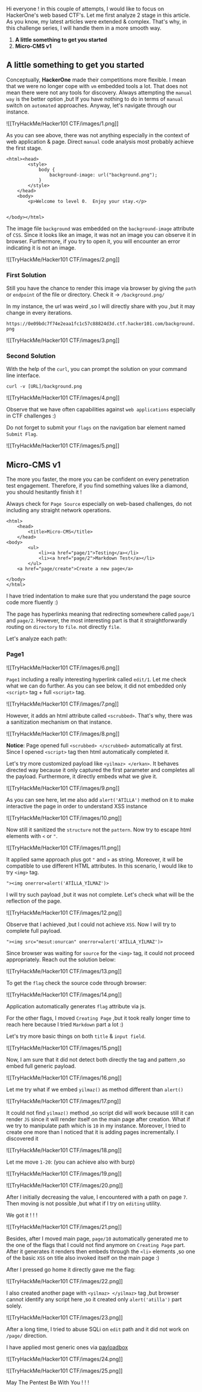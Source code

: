 Hi everyone ! in this couple of attempts, I would like to focus on HackerOne's web based CTF's. Let me first analyze 2 stage in this article. As you know, my latest articles were extended & complex. That's why, in this challenge series, I will handle them in a more smooth way.

1)  **A little something to get you started**
2) **Micro-CMS v1**



## A little something to get you started

Conceptually, **HackerOne** made their competitions more flexible. I mean that we were no longer cope with `vm` embedded tools a lot. That does not mean there were not any tools for discovery. Always attempting the `manual way` is the better option ,but If you have nothing to do in terms of `manual` switch on `automated` approaches. Anyway, let's navigate through our instance.

![[TryHackMe/Hacker101 CTF/images/1.png]]

As you can see above, there was not anything especially in the context of web application & page. Direct `manual` code analysis most probably achieve the first stage.

```
<html><head>
        <style>
            body {
                background-image: url("background.png");
            }
        </style>
    </head>
    <body>
        <p>Welcome to level 0.  Enjoy your stay.</p>
    

</body></html>
```

The image file `background` was embedded on the `background-image` attribute of `CSS`.  Since it looks like an image, it was not an image you can observe it in browser. Furthermore, if you try to open it, you will encounter an error indicating it is not an image. 

![[TryHackMe/Hacker101 CTF/images/2.png]]

### First Solution
Still you have the chance to render this image via browser by giving the `path` or `endpoint` of the file or directory. Check it -> `/background.png/`

In my instance, the url was weird ,so I will directly share with you ,but it may change in every iterations.

`https://0e09bdc7f74e2eaa1fc1c57c88824d3d.ctf.hacker101.com/background.png`

![[TryHackMe/Hacker101 CTF/images/3.png]]

### Second Solution
With the help of the `curl`, you can prompt the solution on your command line interface.

`curl -v [URL]/background.png`

![[TryHackMe/Hacker101 CTF/images/4.png]]

Observe that we have often capabilities against `web applications` especially in CTF challenges :)

Do not forget to submit your `flags` on the navigation bar element named `Submit Flag`.

![[TryHackMe/Hacker101 CTF/images/5.png]]

## Micro-CMS v1

The more you faster, the more you can be confident on every penetration test engagement. Therefore, if you find something values like a diamond, you should hesitantly finish it !

Always check for `Page Source` especially on web-based challenges, do not including any straight network operations.

```
<html>
	<head>
        <title>Micro-CMS</title>
    </head>
<body>
        <ul>
			<li><a href="page/1">Testing</a></li>
			<li><a href="page/2">Markdown Test</a></li>
        </ul>
    <a href="page/create">Create a new page</a>
    
</body>
</html>
```

I have tried indentation to make sure that you understand the page source code more fluently :)

The page has hyperlinks meaning that redirecting somewhere called `page/1` and `page/2`. However, the most interesting part is that it straightforwardly routing on `directory` to `file`. not directly `file`.

Let's analyze each path:

### Page1

![[TryHackMe/Hacker101 CTF/images/6.png]]

`Page1` including a really interesting hyperlink  called `edit/1`. Let me check what we can do further. As you can see below, it did not embedded only `<script>` tag + full `<script>` tag.

![[TryHackMe/Hacker101 CTF/images/7.png]]

However, it adds an html attribute called `<scrubbed>`. That's why, there was a sanitization mechanism on that instance.

![[TryHackMe/Hacker101 CTF/images/8.png]]

**Notice**: Page opened full `<scrubbed> </scrubbed>` automatically at first. Since I opened `<script>` tag then html automatically completed it.

Let's try more customized payload like `<yilmaz> </erkan>`. It behaves directed way because it only captured the first parameter and completes all the payload. Furthermore, it directly embeds what we give it.

![[TryHackMe/Hacker101 CTF/images/9.png]]

As you can see here, let me also add `alert('ATİLLA')` method on it to make interactive the page in order to understand XSS instance

![[TryHackMe/Hacker101 CTF/images/10.png]]

Now still it sanitized the `structure` not the `pattern`. Now try to escape html elements with `<` or `"`.

![[TryHackMe/Hacker101 CTF/images/11.png]]

It applied same approach plus got `"` and `>` as string. Moreover, it will be compatible to use different HTML attributes. In this scenario, I would like to try `<img>` tag.

`"><img onerror=alert('ATİLLA_YİLMAZ')>`

I will try such payload ,but it was not complete. Let's check what will be the reflection of the page.

![[TryHackMe/Hacker101 CTF/images/12.png]]

Observe that I achieved ,but I could not achieve `XSS`. Now I will try to complete full payload.

`"><img src="mesut:onurcan" onerror=alert('ATİLLA_YİLMAZ')>`

Since browser was waiting for `source` for the `<img>` tag, it could not proceed appropriately. Reach out the solution below:

![[TryHackMe/Hacker101 CTF/images/13.png]]

To get the `flag` check the source code through browser:

![[TryHackMe/Hacker101 CTF/images/14.png]]

Application automatically generates `flag` attribute via js.

For the other flags, I moved `Creating Page` ,but it took really longer time to reach here because I tried `Markdown` part a lot :)


Let's try more basic things on both `title` & `input field`.

![[TryHackMe/Hacker101 CTF/images/15.png]]

Now, I am sure that it did not detect both directly the tag and pattern ,so embed full generic payload.

![[TryHackMe/Hacker101 CTF/images/16.png]]

Let me try what if we embed `yilmaz()` as method different than `alert()`

![[TryHackMe/Hacker101 CTF/images/17.png]]

It could not find `yilmaz()` method ,so script did will work because still it can render `JS` since it will render itself on the main page after creation. What if we try to manipulate path which is `10` in my instance. Moreover, I tried to create one more than I noticed that it is adding pages incrementally. I discovered it 

![[TryHackMe/Hacker101 CTF/images/18.png]]

Let me move `1-20`:
(you can achieve also with burp)

![[TryHackMe/Hacker101 CTF/images/19.png]]


![[TryHackMe/Hacker101 CTF/images/20.png]]

After I initially decreasing the value, I encountered with a path on page `7`. Then moving is not possible ,but what if I try on `editing` utility.

We got it ! ! !

![[TryHackMe/Hacker101 CTF/images/21.png]]

Besides, after I moved main page, `page/10` automatically generated me to the one of the flags that I could not find anymore on `Creating Page` part. After it generates it renders then embeds through the `<li>` elements ,so one of the basic `XSS` on title also invoked itself on the main page :)

After I pressed go home it directly gave me the flag:

![[TryHackMe/Hacker101 CTF/images/22.png]]

I also created another page with `<yilmaz> </yilmaz>` tag ,but browser cannot identify any script here ,so it created only `alert('atilla')` part solely.

![[TryHackMe/Hacker101 CTF/images/23.png]]

After a long time, I tried to abuse SQLi on `edit` path and it did not work on `/page/` direction.

I have applied most generic ones via [payloadbox](https://github.com/payloadbox/sql-injection-payload-list)

![[TryHackMe/Hacker101 CTF/images/24.png]]

![[TryHackMe/Hacker101 CTF/images/25.png]]

May The Pentest Be With You ! ! !

